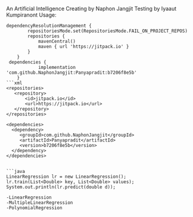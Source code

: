 An Artificial Intelligence
Creating by Naphon Jangjit
Testing by Iyaaut Kumpiranont
Usage:

```gradle:
dependencyResolutionManagement {
		repositoriesMode.set(RepositoriesMode.FAIL_ON_PROJECT_REPOS)
		repositories {
			mavenCentral()
			maven { url 'https://jitpack.io' }
		}
	}
 dependencies {
	        implementation 'com.github.NaphonJangjit:Panyapradit:b7206f8e5b'
	}
```xml
<repositories>
   <repository>
       <id>jitpack.io</id>
       <url>https://jitpack.io</url>
   </repository>
</repositories>

<dependencies>
  <dependency>
     <groupId>com.github.NaphonJangjit</groupId>
     <artifactId>Panyapradit</artifactId>
     <version>b7206f8e5b</version>
  </dependency>
</dependencies>


```java
LinearRegression lr = new LinearRegression();
lr.train(List<Double> key, List<Double> values);
System.out.println(lr.predict(double d));

-LinearRegression
-MultipleLinearRegression
-PolynomialRegression
